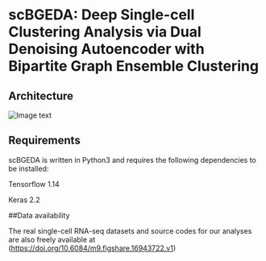 # scBGEDA: Deep Single-cell Clustering Analysis via Dual Denoising Autoencoder with Bipartite Graph Ensemble Clustering

## Architecture
![Image text](https://github.com/wangyh082/scBGEDA/blob/main/frame.jpg)

## Requirements

scBGEDA is written in Python3 and requires the following dependencies to be installed:

Tensorflow 1.14

Keras 2.2

##Data availability

The real single-cell RNA-seq datasets and source codes for our analyses are also freely available at (https://doi.org/10.6084/m9.figshare.16943722.v1)



